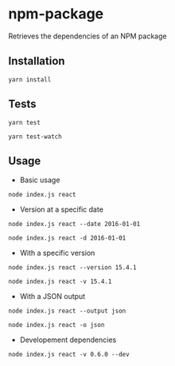 # npm-package

Retrieves the dependencies of an NPM package

## Installation

`yarn install`

## Tests

`yarn test`

`yarn test-watch`

## Usage

- Basic usage

`node index.js react`

- Version at a specific date

`node index.js react --date 2016-01-01`

`node index.js react -d 2016-01-01`

- With a specific version

`node index.js react --version 15.4.1`

`node index.js react -v 15.4.1`

- With a JSON output

`node index.js react --output json`

`node index.js react -o json`

- Developement dependencies

`node index.js react -v 0.6.0 --dev`
